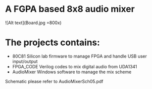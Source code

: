 # A FGPA based 8x8 audio mixer

![Alt text](Board.jpg =800x)

# The projects contains:
* 80C81   Silicon lab firmware to manage FPGA and handle USB user input/output
* FPGA_CODE  Verilog codes to mix digital audio from UDA1341
* AudioMixer  Windows software to manage the mix scheme

Schematic please refer to AudioMixerSch05.pdf 